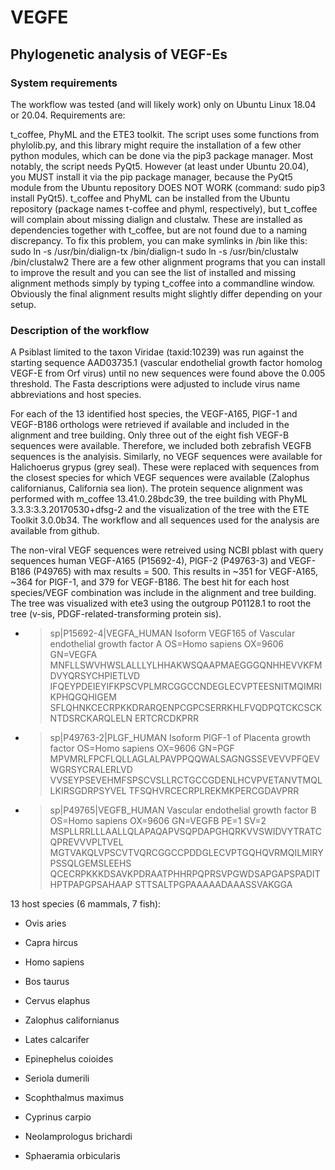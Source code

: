 # VEGFE

## Phylogenetic analysis of VEGF-Es

### System requirements

The workflow was tested (and will likely work) only on Ubuntu Linux 18.04 or 20.04. Requirements are:

t_coffee, PhyML and the ETE3 toolkit. The script uses some functions from phylolib.py, and this library might require the installation of a few other python modules, which can be done via the pip3 package manager. Most notably, the script needs PyQt5. However (at least under Ubuntu 20.04), you MUST install it via the pip package manager, because the PyQt5 module from the Ubuntu repository DOES NOT WORK (command: sudo pip3 install PyQt5). t_coffee and PhyML can be installed from the Ubuntu repository (package names t-coffee and phyml, respectively), but t_coffee will complain about missing dialign and clustalw. These are installed as dependencies together with t_coffee, but are not found due to a naming discrepancy. To fix this problem, you can make symlinks in /bin like this:
sudo ln -s /usr/bin/dialign-tx /bin/dialign-t
sudo ln -s /usr/bin/clustalw /bin/clustalw2
There are a few other alignment programs that you can install to improve the result and you can see the list of installed and missing alignment methods simply by typing t_coffee into a commandline window. Obviously the final alignment results might slightly differ depending on your setup.

### Description of the workflow

A Psiblast limited to the taxon Viridae (taxid:10239) was run against the starting sequence AAD03735.1 (vascular endothelial growth factor homolog VEGF-E from Orf virus) until no new sequences were found above the 0.005 threshold. The Fasta descriptions were adjusted to include virus name abbreviations and host species.

For each of the 13 identified host species, the VEGF-A165, PlGF-1 and VEGF-B186 orthologs were retrieved if available and included in the alignment and tree building. Only three out of the eight fish VEGF-B sequences were available. Therefore, we included both zebrafish VEGFB sequences is the analyisis. Similarly, no VEGF sequences were available for Halichoerus grypus (grey seal). These were replaced with sequences from the closest species for which VEGF sequences were available (Zalophus californianus, California sea lion).
The protein sequence alignment was performed with m_coffee 13.41.0.28bdc39, the tree building with PhyML 3.3.3:3.3.20170530+dfsg-2 and the visualization of the tree with the ETE Toolkit 3.0.0b34. The workflow and all sequences used for the analysis are available from github.

The non-viral VEGF sequences were retreived using NCBI pblast with query sequences human VEGF-A165 (P15692-4), PlGF-2 (P49763-3) and VEGF-B186 (P49765) with max results = 500. This results in ~351 for VEGF-A165, ~364 for PlGF-1, and 379 for VEGF-B186. The best hit for each host species/VEGF combination was include in the alignment and tree building. The tree was visualized with ete3 using the outgroup P01128.1 to root the tree (v-sis, PDGF-related-transforming protein sis).

* >sp|P15692-4|VEGFA_HUMAN Isoform VEGF165 of Vascular endothelial growth factor A OS=Homo sapiens OX=9606 GN=VEGFA
MNFLLSWVHWSLALLLYLHHAKWSQAAPMAEGGGQNHHEVVKFMDVYQRSYCHPIETLVD
IFQEYPDEIEYIFKPSCVPLMRCGGCCNDEGLECVPTEESNITMQIMRIKPHQGQHIGEM
SFLQHNKCECRPKKDRARQENPCGPCSERRKHLFVQDPQTCKCSCKNTDSRCKARQLELN
ERTCRCDKPRR

* >sp|P49763-2|PLGF_HUMAN Isoform PlGF-1 of Placenta growth factor OS=Homo sapiens OX=9606 GN=PGF
MPVMRLFPCFLQLLAGLALPAVPPQQWALSAGNGSSEVEVVPFQEVWGRSYCRALERLVD
VVSEYPSEVEHMFSPSCVSLLRCTGCCGDENLHCVPVETANVTMQLLKIRSGDRPSYVEL
TFSQHVRCECRPLREKMKPERCGDAVPRR

* >sp|P49765|VEGFB_HUMAN Vascular endothelial growth factor B OS=Homo sapiens OX=9606 GN=VEGFB PE=1 SV=2
MSPLLRRLLLAALLQLAPAQAPVSQPDAPGHQRKVVSWIDVYTRATCQPREVVVPLTVEL
MGTVAKQLVPSCVTVQRCGGCCPDDGLECVPTGQHQVRMQILMIRYPSSQLGEMSLEEHS
QCECRPKKKDSAVKPDRAATPHHRPQPRSVPGWDSAPGAPSPADITHPTPAPGPSAHAAP
STTSALTPGPAAAAADAAASSVAKGGA

13 host species (6 mammals, 7 fish):

* Ovis aries
* Capra hircus
* Homo sapiens
* Bos taurus
* Cervus elaphus
* Zalophus californianus

* Lates calcarifer
* Epinephelus coioides
* Seriola dumerili
* Scophthalmus maximus
* Cyprinus carpio
* Neolamprologus brichardi
* Sphaeramia orbicularis
